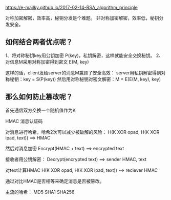 https://e-mailky.github.io/2017-02-14-RSA_algorithm_principle


对称加密解密，效率高，秘钥分发是个难题。
非对称加密解密，效率低，秘钥分发安全。


## 如何结合两者优点呢？
1、将对称秘钥key用公钥加密 P(key)，私钥解密，这样就能安全交换秘钥。
2、对信息M采用对称加密得到密文 E(M, key)

这样的话，client发给server的消息M兼顾了安全高效：
server用私钥解密得到对称秘钥：key = S(P(key))
然后用对称秘钥对密文解密：M = E(E(M, key), key)

## 那么如何防止篡改呢？
首先通信双方交换一个随机值作为K

HMAC 消息认证码

对消息进行哈希，哈希2次可以减少被破解的风险：
H(K XOR opad, H(K XOR ipad, text)) ==> HMAC

然后对消息加密
Encrypt(HMAC + text) ==> encrypted text

接收者用公钥解密：
Decrypt(encrypted text) ==> sender HMAC, text

对text计算HMAC 
H(K XOR opad, H(K XOR ipad, text)) ==> reciever HMAC

通过对比HMAC是否相等来确定消息是否被篡改。

主流的哈希：
MD5
SHA1
SHA256

